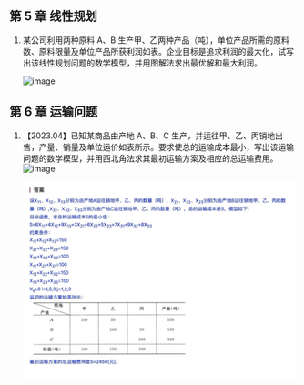 ## 第 5 章 线性规划

1. 某公司利用两种原料 A、B 生产甲、乙两种产品（吨），单位产品所需的原料数、原料限量及单位产品所获利润如表。企业目标是追求利润的最大化，试写出该线性规划问题的数学模型，并用图解法求出最优解和最大利润。

   ![image](https://sdjrzk-1251357229.cos.ap-guangzhou.myqcloud.com/exam/paper/3348/images/4217.png)

## 第 6 章 运输问题

1. 【2023.04】已知某商品由产地 A、B、C 生产，并运往甲、乙、丙销地出售，产量、销量及单位运价如表所示。要求使总的运输成本最小，写出该运输问题的数学模型，并用西北角法求其最初运输方案及相应的总运输费用。  
   ![image](https://sdjrzk-1251357229.cos.ap-guangzhou.myqcloud.com/exam/paper/3348/images/3608.png)

   ![答案](./img/1711576047972.jpg)
